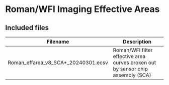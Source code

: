 # Roman/WFI Imaging Effective Areas

## Included files

| Filename| Description|
|---------|------------|
| Roman_effarea_v8_SCA*_20240301.ecsv | Roman/WFI filter effective area curves broken out by sensor chip assembly (SCA) |